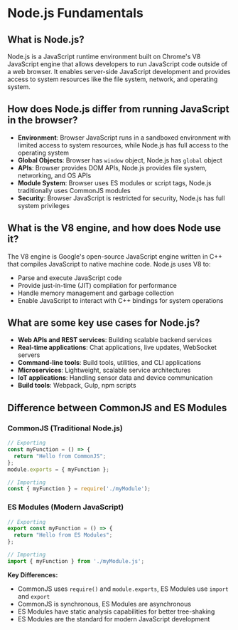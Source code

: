 # Node.js Fundamentals

## What is Node.js?

Node.js is a JavaScript runtime environment built on Chrome's V8 JavaScript engine that allows developers to run JavaScript code outside of a web browser. It enables server-side JavaScript development and provides access to system resources like the file system, network, and operating system.

## How does Node.js differ from running JavaScript in the browser?

- **Environment**: Browser JavaScript runs in a sandboxed environment with limited access to system resources, while Node.js has full access to the operating system
- **Global Objects**: Browser has `window` object, Node.js has `global` object
- **APIs**: Browser provides DOM APIs, Node.js provides file system, networking, and OS APIs
- **Module System**: Browser uses ES modules or script tags, Node.js traditionally uses CommonJS modules
- **Security**: Browser JavaScript is restricted for security, Node.js has full system privileges

## What is the V8 engine, and how does Node use it?

The V8 engine is Google's open-source JavaScript engine written in C++ that compiles JavaScript to native machine code. Node.js uses V8 to:
- Parse and execute JavaScript code
- Provide just-in-time (JIT) compilation for performance
- Handle memory management and garbage collection
- Enable JavaScript to interact with C++ bindings for system operations

## What are some key use cases for Node.js?

- **Web APIs and REST services**: Building scalable backend services
- **Real-time applications**: Chat applications, live updates, WebSocket servers
- **Command-line tools**: Build tools, utilities, and CLI applications
- **Microservices**: Lightweight, scalable service architectures
- **IoT applications**: Handling sensor data and device communication
- **Build tools**: Webpack, Gulp, npm scripts

## Difference between CommonJS and ES Modules

### CommonJS (Traditional Node.js)
```javascript
// Exporting
const myFunction = () => {
  return "Hello from CommonJS";
};
module.exports = { myFunction };

// Importing
const { myFunction } = require('./myModule');
```

### ES Modules (Modern JavaScript)
```javascript
// Exporting
export const myFunction = () => {
  return "Hello from ES Modules";
};

// Importing
import { myFunction } from './myModule.js';
```

**Key Differences:**
- CommonJS uses `require()` and `module.exports`, ES Modules use `import` and `export`
- CommonJS is synchronous, ES Modules are asynchronous
- ES Modules have static analysis capabilities for better tree-shaking
- ES Modules are the standard for modern JavaScript development